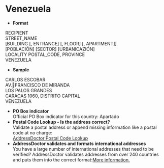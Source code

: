 Venezuela
=========

- **Format**

RECIPIENT  
STREET_NAME  
[BUILDING [, ENTRANCE] [, FLOOR] [, APARTMENT]]  
[POBLACIÓN] [SECTOR] [URBANICAZIÓN]  
LOCALITY POSTAL_CODE, PROVINCE  
VENEZUELA
- **Sample**

CARLOS ESCOBAR  
AV.FRANCISCO DE MIRANDA  
LOS PALOS GRANDES  
CARACAS 1060, DISTRITO CAPITAL  
VENEZUELA
- **PO Box indicator**  
Official PO Box indicator for this country: Apartado
- **Postal Code Lookup - Is the address correct?**  
Validate a postal address or append missing information like a postal code at no charge:  
[AddressDoctor Postal Code Lookup](http://lookup.addressdoctor.com/lookup/default.aspx?lang=en&country=VEN)
- **AddressDoctor validates and formats international addresses**  
You have a large number of international addresses that need to be verified? AddressDoctor validates addresses from over 240 countries and puts them into the correct format:[More information.](index.php?id=31&L=1)